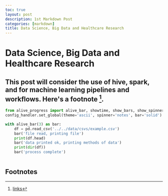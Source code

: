 ```yaml
---
toc: true
layout: post
description: 1st Markdown Post
categories: [markdown]
title: Data Science, Big Data and Healthcare Research
---
```

# Data Science, Big Data and Healthcare Research

## This post will consider the use of hive, spark, and for machine learning pipelines and workflows. Here's a footnote [^1].



```python
from alive_progress import alive_bar, showtime, show_bars, show_spinners, config_handler
config_handler.set_global(theme='ascii', spinner='notes', bar='solid')

with alive_bar(3) as bar:
    df = pd.read_csv('../../data/csvs/example.csv')
    bar('file read, printing file')
    print(df.head)
    bar('data printed ok, printing methods of data')
    print(dir(df))
    bar('process complete')



```



## Footnotes

[^1]: [links](https://www.markdownguide.org/cheat-sheet/)
